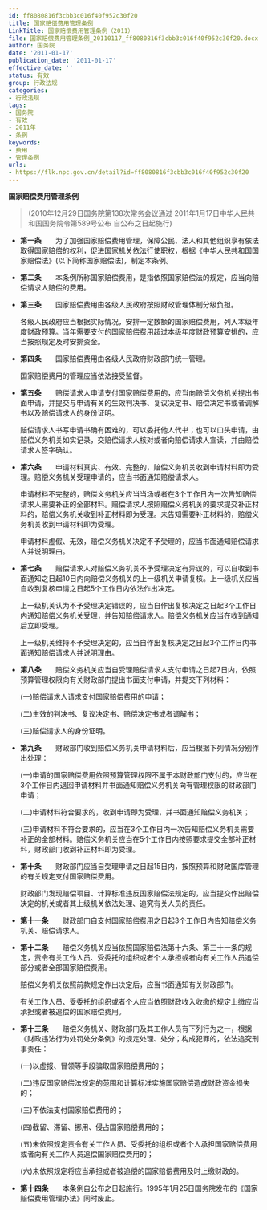 ```yaml
---
id: ff8080816f3cbb3c016f40f952c30f20
title: 国家赔偿费用管理条例
LinkTitle: 国家赔偿费用管理条例（2011）
file: 国家赔偿费用管理条例_20110117_ff8080816f3cbb3c016f40f952c30f20.docx
author: 国务院
date: '2011-01-17'
publication_date: '2011-01-17'
effective_date: ''
status: 有效
group: 行政法规
categories:
- 行政法规
tags:
- 国务院
- 有效
- 2011年
- 条例
keywords:
- 费用
- 管理条例
urls:
- https://flk.npc.gov.cn/detail?id=ff8080816f3cbb3c016f40f952c30f20
---
```


**国家赔偿费用管理条例**

> (2010年12月29日国务院第138次常务会议通过 2011年1月17日中华人民共和国国务院令第589号公布 自公布之日起施行)

- **第一条**　　为了加强国家赔偿费用管理，保障公民、法人和其他组织享有依法取得国家赔偿的权利，促进国家机关依法行使职权，根据《中华人民共和国国家赔偿法》(以下简称国家赔偿法)，制定本条例。

- **第二条**　　本条例所称国家赔偿费用，是指依照国家赔偿法的规定，应当向赔偿请求人赔偿的费用。

- **第三条**　　国家赔偿费用由各级人民政府按照财政管理体制分级负担。

  各级人民政府应当根据实际情况，安排一定数额的国家赔偿费用，列入本级年度财政预算。当年需要支付的国家赔偿费用超过本级年度财政预算安排的，应当按照规定及时安排资金。

- **第四条**　　国家赔偿费用由各级人民政府财政部门统一管理。

  国家赔偿费用的管理应当依法接受监督。

- **第五条**　　赔偿请求人申请支付国家赔偿费用的，应当向赔偿义务机关提出书面申请，并提交与申请有关的生效判决书、复议决定书、赔偿决定书或者调解书以及赔偿请求人的身份证明。

  赔偿请求人书写申请书确有困难的，可以委托他人代书；也可以口头申请，由赔偿义务机关如实记录，交赔偿请求人核对或者向赔偿请求人宣读，并由赔偿请求人签字确认。

- **第六条**　　申请材料真实、有效、完整的，赔偿义务机关收到申请材料即为受理。赔偿义务机关受理申请的，应当书面通知赔偿请求人。

  申请材料不完整的，赔偿义务机关应当当场或者在3个工作日内一次告知赔偿请求人需要补正的全部材料。赔偿请求人按照赔偿义务机关的要求提交补正材料的，赔偿义务机关收到补正材料即为受理。未告知需要补正材料的，赔偿义务机关收到申请材料即为受理。

  申请材料虚假、无效，赔偿义务机关决定不予受理的，应当书面通知赔偿请求人并说明理由。

- **第七条**　　赔偿请求人对赔偿义务机关不予受理决定有异议的，可以自收到书面通知之日起10日内向赔偿义务机关的上一级机关申请复核。上一级机关应当自收到复核申请之日起5个工作日内依法作出决定。

  上一级机关认为不予受理决定错误的，应当自作出复核决定之日起3个工作日内通知赔偿义务机关受理，并告知赔偿请求人。赔偿义务机关应当在收到通知后立即受理。

  上一级机关维持不予受理决定的，应当自作出复核决定之日起3个工作日内书面通知赔偿请求人并说明理由。

- **第八条**　　赔偿义务机关应当自受理赔偿请求人支付申请之日起7日内，依照预算管理权限向有关财政部门提出书面支付申请，并提交下列材料：

  (一)赔偿请求人请求支付国家赔偿费用的申请；

  (二)生效的判决书、复议决定书、赔偿决定书或者调解书；

  (三)赔偿请求人的身份证明。

- **第九条**　　财政部门收到赔偿义务机关申请材料后，应当根据下列情况分别作出处理：

  (一)申请的国家赔偿费用依照预算管理权限不属于本财政部门支付的，应当在3个工作日内退回申请材料并书面通知赔偿义务机关向有管理权限的财政部门申请；

  (二)申请材料符合要求的，收到申请即为受理，并书面通知赔偿义务机关；

  (三)申请材料不符合要求的，应当在3个工作日内一次告知赔偿义务机关需要补正的全部材料。赔偿义务机关应当在5个工作日内按照要求提交全部补正材料，财政部门收到补正材料即为受理。

- **第十条**　　财政部门应当自受理申请之日起15日内，按照预算和财政国库管理的有关规定支付国家赔偿费用。

  财政部门发现赔偿项目、计算标准违反国家赔偿法规定的，应当提交作出赔偿决定的机关或者其上级机关依法处理、追究有关人员的责任。

- **第十一条**　　财政部门自支付国家赔偿费用之日起3个工作日内告知赔偿义务机关、赔偿请求人。

- **第十二条**　　赔偿义务机关应当依照国家赔偿法第十六条、第三十一条的规定，责令有关工作人员、受委托的组织或者个人承担或者向有关工作人员追偿部分或者全部国家赔偿费用。

  赔偿义务机关依照前款规定作出决定后，应当书面通知有关财政部门。

  有关工作人员、受委托的组织或者个人应当依照财政收入收缴的规定上缴应当承担或者被追偿的国家赔偿费用。

- **第十三条**　　赔偿义务机关、财政部门及其工作人员有下列行为之一，根据《财政违法行为处罚处分条例》的规定处理、处分；构成犯罪的，依法追究刑事责任：

  (一)以虚报、冒领等手段骗取国家赔偿费用的；

  (二)违反国家赔偿法规定的范围和计算标准实施国家赔偿造成财政资金损失的；

  (三)不依法支付国家赔偿费用的；

  (四)截留、滞留、挪用、侵占国家赔偿费用的；

  (五)未依照规定责令有关工作人员、受委托的组织或者个人承担国家赔偿费用或者向有关工作人员追偿国家赔偿费用的；

  (六)未依照规定将应当承担或者被追偿的国家赔偿费用及时上缴财政的。

- **第十四条**　　本条例自公布之日起施行。1995年1月25日国务院发布的《国家赔偿费用管理办法》同时废止。
